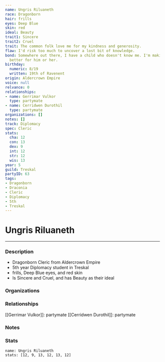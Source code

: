 ```yaml
---
name: Ungris Riluaneth
race: Dragonborn
hair: frills
eyes: Deep Blue
skin: red
ideal: Beauty
trait1: Sincere
trait2: Cruel
trait: The common folk love me for my kindness and generosity.
flaw: I'd risk too much to uncover a lost bit of knowledge.
bond: Somewhere out there, I have a child who doesn't know me. I'm making the world
  better for him or her.
birthday:
  numeric: 8/19
  written: 19th of Ravenent
origin: Aldercrown Empire
voice: null
relvance: 0
relationships:
- name: Gerrimar Vulkor
  type: partymate
- name: Cerridwen Durothil
  type: partymate
organizations: []
notes: []
track: Diplomacy
spec: Cleric
stats:
  cha: 12
  con: 13
  dex: 9
  int: 12
  str: 12
  wis: 13
year: 5
guild: Treskal
partyID: 63
tags:
- Dragonborn
- Draconia
- Cleric
- Diplomacy
- 5th
- Treskal
---
```

# Ungris Riluaneth
---
### Description
- Dragonborn Cleric from Aldercrown Empire
- 5th year Diplomacy student in Treskal
- frills, Deep Blue eyes, and red skin
- Is Sincere and Cruel, and has Beauty as their ideal

### Organizations

### Relationships
[[Gerrimar Vulkor]]: partymate
[[Cerridwen Durothil]]: partymate

### Notes

### Stats
```statblock
name: Ungris Riluaneth
stats: [12, 9, 13, 12, 13, 12]
```
